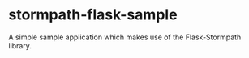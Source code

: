 # stormpath-flask-sample
A simple sample application which makes use of the Flask-Stormpath library.
